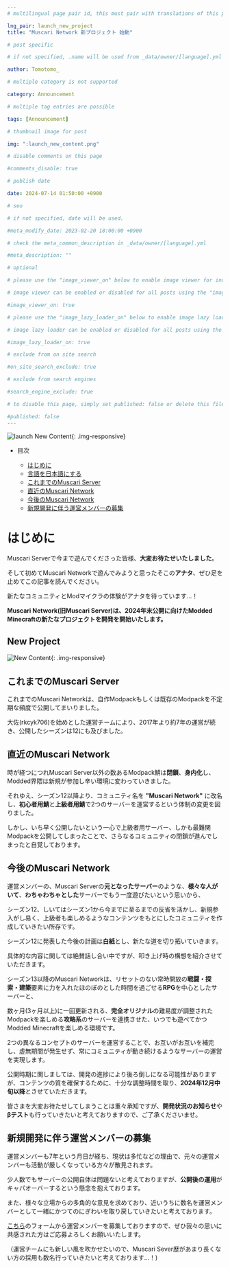 ```yaml
---
# multilingual page pair id, this must pair with translations of this page. (This name must be unique)

lng_pair: launch_new_project
title: "Muscari Network 新プロジェクト 始動"

# post specific

# if not specified, .name will be used from _data/owner/[language].yml

author: Tomotomo_

# multiple category is not supported

category: Announcement

# multiple tag entries are possible

tags: [Announcement]

# thumbnail image for post

img: ":launch_new_content.png"

# disable comments on this page

#comments_disable: true

# publish date

date: 2024-07-14 01:50:00 +0900

# seo

# if not specified, date will be used.

#meta_modify_date: 2023-02-20 18:00:00 +0900

# check the meta_common_description in _data/owner/[language].yml

#meta_description: ""

# optional

# please use the "image_viewer_on" below to enable image viewer for individual pages or posts (_posts/ or [language]/_posts folders).

# image viewer can be enabled or disabled for all posts using the "image_viewer_posts: true" setting in _data/conf/main.yml.

#image_viewer_on: true

# please use the "image_lazy_loader_on" below to enable image lazy loader for individual pages or posts (_posts/ or [language]/_posts folders).

# image lazy loader can be enabled or disabled for all posts using the "image_lazy_loader_posts: true" setting in _data/conf/main.yml.

#image_lazy_loader_on: true

# exclude from on site search

#on_site_search_exclude: true

# exclude from search engines

#search_engine_exclude: true

# to disable this page, simply set published: false or delete this file

#published: false
---
```


![launch New Content](https://muscari.f5.si/blog/assets/img/posts/launch_new_content.png){: .img-responsive}

- 目次
  
  - [はじめに](#atfirst)
  - [言語を日本語にする](#newproject)
  - [これまでのMuscari Server](#past)
  - [直近のMuscari Network](#recent)
  - [今後のMuscari Network](#future)
  - [新規開発に伴う運営メンバーの募集](#recruit)

# はじめに <a id="atfirst"></a>

Muscari Serverで今まで遊んでくださった皆様、**大変お待たせいたしました**。

そして初めてMuscari Networkで遊んでみようと思ったそこの**アナタ**、ぜひ足を止めてこの記事を読んでください。

新たなコミュニティとModマイクラの体験がアナタを待っています...！

**Muscari Network(旧Muscari Server)は、2024年末公開に向けたModded Minecraftの新たなプロジェクトを開発を開始いたします。**

## New Project <a id="newproject"></a>

![New Content](https://muscari.f5.si/blog/assets/img/posts/launch_new_content.png){: .img-responsive}

## これまでのMuscari Server <a id="past"></a>

これまでのMuscari Networkは、自作Modpackもしくは既存のModpackを不定期な頻度で公開してまいりました。

大佐(rkcyk706)を始めとした運営チームにより、2017年より約7年の運営が続き、公開したシーズンは12にも及びました。

## 直近のMuscari Network <a id="recent"></a>

時が経つにつれMuscari Server以外の数あるModpack鯖は**閉鎖**、**身内化**し、Modded界隈は新規が参加し辛い環境に変わっていきました。

それゆえ、シーズン12以降より、コミュニティ名を **"Muscari Network"** に改名し、**初心者用鯖**と**上級者用鯖**で2つのサーバーを運営するという体制の変更を図りました。

しかし、いち早く公開したいという一心で上級者用サーバー、しかも最難関Modpackを公開してしまったことで、さらなるコミュニティの閉鎖が進んでしまったと自覚しております。

## 今後のMuscari Network <a id="future"></a>

運営メンバーの、Muscari Serverの**元となったサーバー**のような、**様々な人がいて**、**わちゃわちゃとした**サーバーでもう一度遊びたいという思いから、

シーズン12、しいてはシーズン1から今までに至るまでの反省を活かし、新規参入がし易く、上級者も楽しめるようなコンテンツをもとにしたコミュニティを作成していきたい所存です。

シーズン12に発表した今後の計画は**白紙**とし、新たな道を切り拓いていきます。

具体的な内容に関しては絶賛話し合い中ですが、叩き上げ時の構想を紹介させていただきます。

シーズン13以降のMuscari Networkは、リセットのない常時開放の**戦闘・探索・建築**要素に力を入れたほのぼのとした時間を過ごせる**RPG**を中心としたサーバーと、

数ヶ月(3ヶ月以上)に一回更新される、**完全オリジナル**の難易度が調整されたModpackを楽しめる**攻略系**のサーバーを連携させた、いつでも遊べてかつModded Minecraftを楽しめる環境です。

2つの異なるコンセプトのサーバーを運営することで、お互いがお互いを補完し、虚無期間が発生せず、常にコミュニティが動き続けるようなサーバーの運営を実現します。

公開時期に関しましては、開発の進捗により後ろ倒しになる可能性がありますが、コンテンツの質を確保するために、十分な調整時間を取り、**2024年12月中旬以降**とさせていただきます。

皆さまを大変お待たせしてしまうことは重々承知ですが、**開発状況のお知らせ**や**βテスト**も行っていきたいと考えておりますので、ご了承くださいませ。

## 新規開発に伴う運営メンバーの募集 <a id="recruit"></a>

運営メンバーも7年という月日が経ち、現状は多忙などの理由で、元々の運営メンバーも活動が厳しくなっている方々が散見されます。

少人数でもサーバーの公開自体は問題ないと考えておりますが、**公開後の運用**がキャパオーバーするという懸念を抱えております。

また、様々な立場からの多角的な意見を求めており、近いうちに数名を運営メンバーとして一緒にかつてのにぎわいを取り戻していきたいと考えております。

[こちら](https://forms.gle/UYmcW6X51rgzJAkf6)のフォームから運営メンバーを募集しておりますので、ぜひ我々の思いに共感された方はご応募よろしくお願いいたします。

（運営チームにも新しい風を吹かせたいので、Muscari Sever歴があまり長くない方の採用も数名行っていきたいと考えております...！)